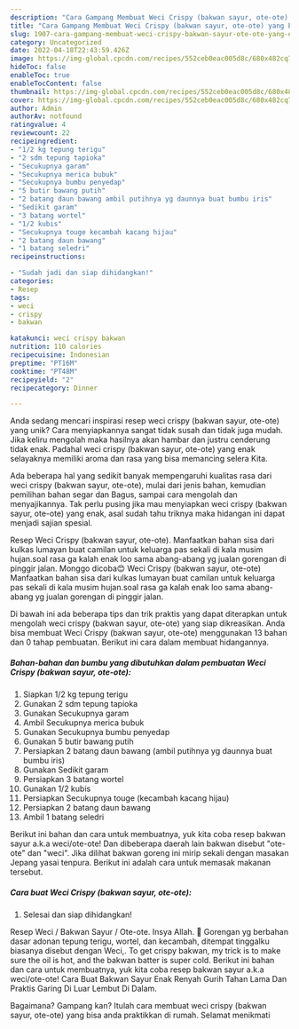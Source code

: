 ```yaml
---
description: "Cara Gampang Membuat Weci Crispy (bakwan sayur, ote-ote) yang Enak"
title: "Cara Gampang Membuat Weci Crispy (bakwan sayur, ote-ote) yang Enak"
slug: 1907-cara-gampang-membuat-weci-crispy-bakwan-sayur-ote-ote-yang-enak
category: Uncategorized
date: 2022-04-18T22:43:59.426Z
image: https://img-global.cpcdn.com/recipes/552ceb0eac005d8c/680x482cq70/weci-crispy-bakwan-sayur-ote-ote-foto-resep-utama.jpg
hideToc: false
enableToc: true
enableTocContent: false
thumbnail: https://img-global.cpcdn.com/recipes/552ceb0eac005d8c/680x482cq70/weci-crispy-bakwan-sayur-ote-ote-foto-resep-utama.jpg
cover: https://img-global.cpcdn.com/recipes/552ceb0eac005d8c/680x482cq70/weci-crispy-bakwan-sayur-ote-ote-foto-resep-utama.jpg
author: Admin
authorAv: notfound
ratingvalue: 4
reviewcount: 22
recipeingredient:
- "1/2 kg tepung terigu"
- "2 sdm tepung tapioka"
- "Secukupnya garam"
- "Secukupnya merica bubuk"
- "Secukupnya bumbu penyedap"
- "5 butir bawang putih"
- "2 batang daun bawang ambil putihnya yg daunnya buat bumbu iris"
- "Sedikit garam"
- "3 batang wortel"
- "1/2 kubis"
- "Secukupnya touge kecambah kacang hijau"
- "2 batang daun bawang"
- "1 batang seledri"
recipeinstructions:

- "Sudah jadi dan siap dihidangkan!"
categories:
- Resep
tags:
- weci
- crispy
- bakwan

katakunci: weci crispy bakwan 
nutrition: 110 calories
recipecuisine: Indonesian
preptime: "PT16M"
cooktime: "PT48M"
recipeyield: "2"
recipecategory: Dinner

---
```





Anda sedang mencari inspirasi resep weci crispy (bakwan sayur, ote-ote) yang unik? Cara menyiapkannya sangat tidak susah dan tidak juga mudah. Jika keliru mengolah maka hasilnya akan hambar dan justru cenderung tidak enak. Padahal weci crispy (bakwan sayur, ote-ote) yang enak selayaknya memiliki aroma dan rasa yang bisa memancing selera Kita.





Ada beberapa hal yang sedikit banyak mempengaruhi kualitas rasa dari weci crispy (bakwan sayur, ote-ote), mulai dari jenis bahan, kemudian pemilihan bahan segar dan Bagus, sampai cara mengolah dan menyajikannya. Tak perlu pusing jika mau menyiapkan weci crispy (bakwan sayur, ote-ote) yang enak,      asal sudah tahu triknya maka hidangan ini dapat menjadi sajian spesial.














Resep Weci Crispy (bakwan sayur, ote-ote). Manfaatkan bahan sisa dari kulkas lumayan buat camilan untuk keluarga pas sekali di kala musim hujan.soal rasa ga kalah enak loo sama abang-abang yg jualan gorengan di pinggir jalan. Monggo dicoba😊 Weci Crispy (bakwan sayur, ote-ote) Manfaatkan bahan sisa dari kulkas lumayan buat camilan untuk keluarga pas sekali di kala musim hujan.soal rasa ga kalah enak loo sama abang-abang yg jualan gorengan di pinggir jalan.






Di bawah ini ada beberapa tips dan trik praktis yang dapat diterapkan untuk mengolah weci crispy (bakwan sayur, ote-ote) yang siap dikreasikan. Anda bisa membuat Weci Crispy (bakwan sayur, ote-ote) menggunakan 13 bahan dan 0 tahap pembuatan. Berikut ini cara dalam membuat hidangannya.

<!--inarticleads1-->

##### Bahan-bahan dan bumbu yang dibutuhkan dalam pembuatan Weci Crispy (bakwan sayur, ote-ote):

1. Siapkan 1/2 kg tepung terigu
1. Gunakan 2 sdm tepung tapioka
1. Gunakan Secukupnya garam
1. Ambil Secukupnya merica bubuk
1. Gunakan Secukupnya bumbu penyedap
1. Gunakan 5 butir bawang putih
1. Persiapkan 2 batang daun bawang (ambil putihnya yg daunnya buat bumbu iris)
1. Gunakan Sedikit garam
1. Persiapkan 3 batang wortel
1. Gunakan 1/2 kubis
1. Persiapkan Secukupnya touge (kecambah kacang hijau)
1. Persiapkan 2 batang daun bawang
1. Ambil 1 batang seledri


Berikut ini bahan dan cara untuk membuatnya, yuk kita coba resep bakwan sayur a.k.a weci/ote-ote! Dan dibeberapa daerah lain bakwan disebut &#34;ote-ote&#34; dan &#34;weci&#34;. Jika dilihat bakwan goreng ini mirip sekali dengan masakan Jepang yasai tenpura. Berikut ini adalah cara untuk memasak makanan tersebut. 

<!--inarticleads2-->

##### Cara buat Weci Crispy (bakwan sayur, ote-ote):


1. Selesai dan siap dihidangkan!

Resep Weci / Bakwan Sayur / Ote-ote. Insya Allah. 🤗 Gorengan yg berbahan dasar adonan tepung terigu, wortel, dan kecambah, ditempat tinggalku biasanya disebut dengan Weci,. To get crispy bakwan, my trick is to make sure the oil is hot, and the bakwan batter is super cold. Berikut ini bahan dan cara untuk membuatnya, yuk kita coba resep bakwan sayur a.k.a weci/ote-ote! Cara Buat Bakwan Sayur Enak Renyah Gurih Tahan Lama Dan Praktis Garing Di Luar Lembut Di Dalam. 

Bagaimana? Gampang kan? Itulah cara membuat weci crispy (bakwan sayur, ote-ote) yang bisa anda praktikkan di rumah. Selamat menikmati
